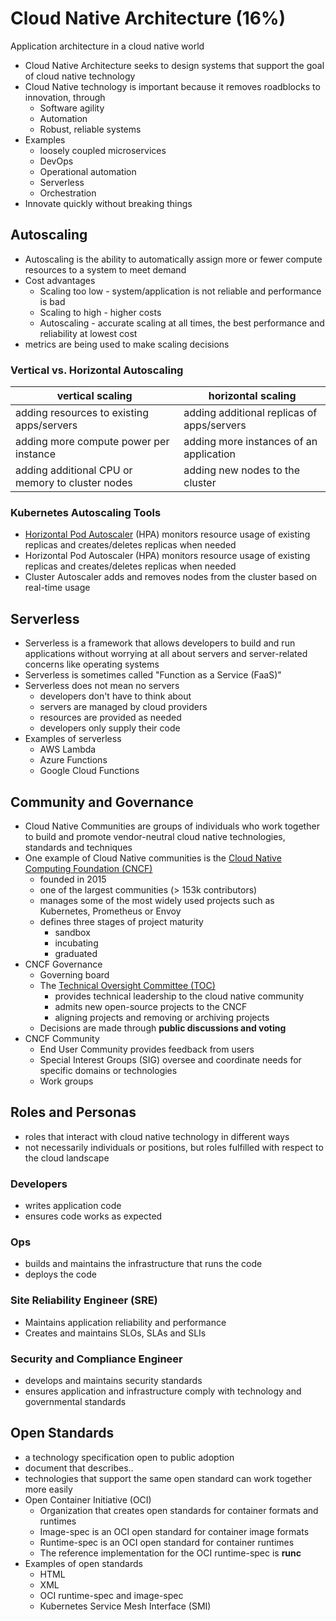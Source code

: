 # Cloud Native Architecture (16%)

Application architecture in a cloud native world

* Cloud Native Architecture seeks to design systems that support the goal of cloud native technology
* Cloud Native technology is important because it removes roadblocks to innovation, through
    * Software agility
    * Automation
    * Robust, reliable systems
* Examples
    * loosely coupled microservices
    * DevOps
    * Operational automation
    * Serverless
    * Orchestration
* Innovate quickly without breaking things

## Autoscaling

* Autoscaling is the ability to automatically assign more or fewer compute resources to a system to meet demand
* Cost advantages
    * Scaling too low - system/application is not reliable and performance is bad
    * Scaling to high - higher costs
    * Autoscaling - accurate scaling at all times, the best performance and reliability at lowest cost
* metrics are being used to make scaling decisions

### Vertical vs. Horizontal Autoscaling

| vertical scaling                                 | horizontal scaling                         |
|--------------------------------------------------|--------------------------------------------|
| adding resources to existing apps/servers        | adding additional replicas of apps/servers |
| adding more compute power per instance           | adding more instances of an application    |
| adding additional CPU or memory to cluster nodes | adding new nodes to the cluster            |

### Kubernetes Autoscaling Tools

* [Horizontal Pod Autoscaler](https://kubernetes.io/docs/tasks/run-application/horizontal-pod-autoscale/) (HPA) monitors
  resource usage of existing replicas and creates/deletes replicas when needed
* Horizontal Pod Autoscaler (HPA) monitors resource usage of existing replicas and creates/deletes replicas when needed
* Cluster Autoscaler adds and removes nodes from the cluster based on real-time usage

## Serverless

* Serverless is a framework that allows developers to build and run applications without worrying at all about servers
  and server-related concerns like operating systems
* Serverless is sometimes called "Function as a Service (FaaS)"
* Serverless does not mean no servers
    * developers don't have to think about
    * servers are managed by cloud providers
    * resources are provided as needed
    * developers only supply their code
* Examples of serverless
    * AWS Lambda
    * Azure Functions
    * Google Cloud Functions

## Community and Governance

* Cloud Native Communities are groups of individuals who work together to build and promote vendor-neutral cloud native
  technologies, standards and techniques
* One example of Cloud Native communities is the [Cloud Native Computing Foundation (CNCF)](https://www.cncf.io/)
    * founded in 2015
    * one of the largest communities (> 153k contributors)
    * manages some of the most widely used projects such as Kubernetes, Prometheus or Envoy
    * defines three stages of project maturity
        * sandbox
        * incubating
        * graduated
* CNCF Governance
    * Governing board
    * The [Technical Oversight Committee (TOC)](https://www.cncf.io/people/technical-oversight-committee/)
        * provides technical leadership to the cloud native community
        * admits new open-source projects to the CNCF
        * aligning projects and removing or archiving projects
    * Decisions are made through **public discussions and voting**
* CNCF Community
    * End User Community provides feedback from users
    * Special Interest Groups (SIG) oversee and coordinate needs for specific domains or technologies
    * Work groups

## Roles and Personas

* roles that interact with cloud native technology in different ways
* not necessarily individuals or positions, but roles fulfilled with respect to the cloud landscape

### Developers

* writes application code
* ensures code works as expected

### Ops

* builds and maintains the infrastructure that runs the code
* deploys the code

### Site Reliability Engineer (SRE)

* Maintains application reliability and performance
* Creates and maintains SLOs, SLAs and SLIs

### Security and Compliance Engineer

* develops and maintains security standards
* ensures application and infrastructure comply with technology and governmental standards

## Open Standards

* a technology specification open to public adoption
* document that describes..
* technologies that support the same open standard can work together more easily
* Open Container Initiative (OCI)
    * Organization that creates open standards for container formats and runtimes
    * Image-spec is an OCI open standard for container image formats
    * Runtime-spec is an OCI open standard for container runtimes
    * The reference implementation for the OCI runtime-spec is **runc**
* Examples of open standards
    * HTML
    * XML
    * OCI runtime-spec and image-spec
    * Kubernetes Service Mesh Interface (SMI)
